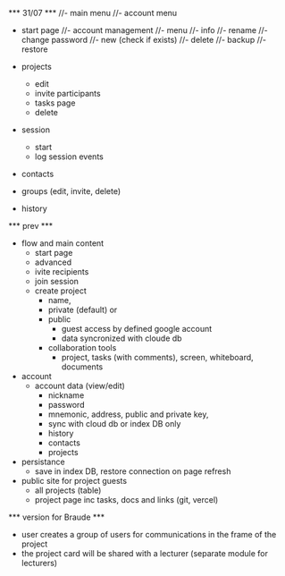 *** 31/07 ***
//- main menu
//- account menu
- start page
//- account management
    //- menu
    //- info
    //- rename
    //- change password
    //- new (check if exists)
    //- delete
    //- backup
    //- restore
- projects 
    - edit 
    - invite participants
    - tasks page 
    - delete

- session
    - start    
    - log session events

- contacts

- groups (edit, invite, delete)
- history




*** prev ***
- flow and main content
    - start page
    - advanced
    - ivite recipients
    - join session
    - create project 
        - name, 
        - private (default) or 
        - public 
            - guest access by defined google account        
            - data syncronized with cloude db        
        - collaboration tools 
            - project, tasks (with comments), screen, whiteboard, documents            
- account
    - account data (view/edit)
        - nickname
        - password
        - mnemonic, address, public and private key, 
        - sync with cloud db or index DB only
        - history
        - contacts
        - projects
- persistance 
    - save in index DB, restore connection on page refresh
- public site for project guests 
    - all projects (table)
    - project page inc tasks, docs and links (git, vercel)

*** version for Braude ***
- user creates a group of users for communications in the frame of the project
- the project card will be shared with a lecturer (separate module for lecturers)
